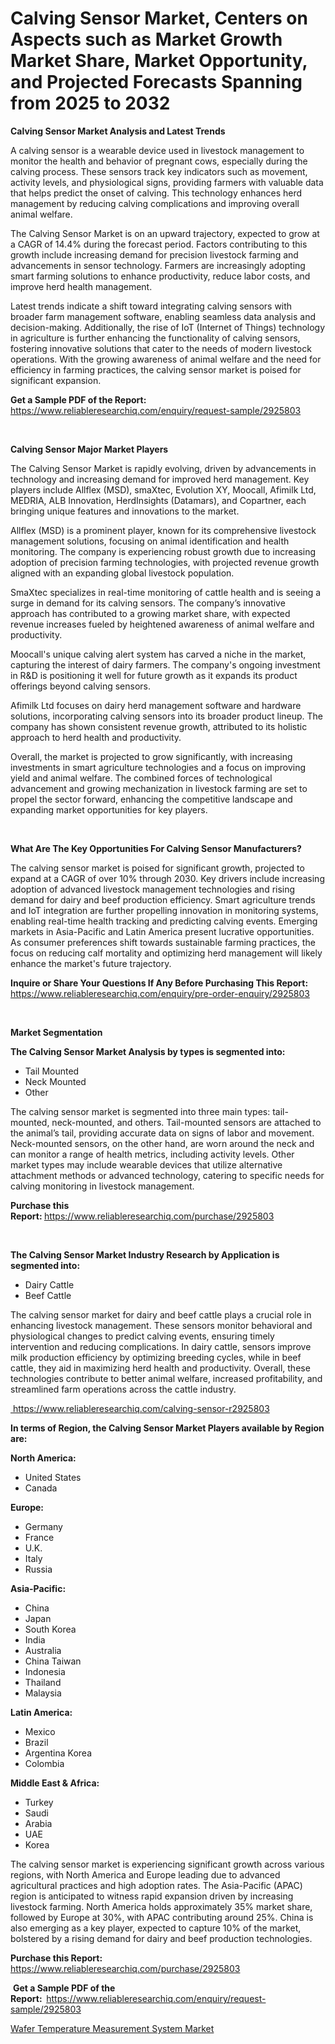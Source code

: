 <p><h1>Calving Sensor Market, Centers on Aspects such as Market Growth Market Share, Market Opportunity, and Projected Forecasts Spanning from 2025 to 2032</h1></p><p><strong>Calving Sensor Market Analysis and Latest Trends</strong></p>
<p><p>A calving sensor is a wearable device used in livestock management to monitor the health and behavior of pregnant cows, especially during the calving process. These sensors track key indicators such as movement, activity levels, and physiological signs, providing farmers with valuable data that helps predict the onset of calving. This technology enhances herd management by reducing calving complications and improving overall animal welfare.</p><p>The Calving Sensor Market is on an upward trajectory, expected to grow at a CAGR of 14.4% during the forecast period. Factors contributing to this growth include increasing demand for precision livestock farming and advancements in sensor technology. Farmers are increasingly adopting smart farming solutions to enhance productivity, reduce labor costs, and improve herd health management.</p><p>Latest trends indicate a shift toward integrating calving sensors with broader farm management software, enabling seamless data analysis and decision-making. Additionally, the rise of IoT (Internet of Things) technology in agriculture is further enhancing the functionality of calving sensors, fostering innovative solutions that cater to the needs of modern livestock operations. With the growing awareness of animal welfare and the need for efficiency in farming practices, the calving sensor market is poised for significant expansion.</p></p>
<p><strong>Get a Sample PDF of the Report:&nbsp;</strong> <a href="https://www.reliableresearchiq.com/enquiry/request-sample/2925803?utm_campaign=2335&utm_medium=2&utm_source=Github&utm_content=ia&utm_term=12032025&utm_id=calving-sensor">https://www.reliableresearchiq.com/enquiry/request-sample/2925803</a></p>
<p>&nbsp;</p>
<p><strong>Calving Sensor Major Market Players</strong></p>
<p><p>The Calving Sensor Market is rapidly evolving, driven by advancements in technology and increasing demand for improved herd management. Key players include Allflex (MSD), smaXtec, Evolution XY, Moocall, Afimilk Ltd, MEDRIA, ALB Innovation, HerdInsights (Datamars), and Copartner, each bringing unique features and innovations to the market. </p><p>Allflex (MSD) is a prominent player, known for its comprehensive livestock management solutions, focusing on animal identification and health monitoring. The company is experiencing robust growth due to increasing adoption of precision farming technologies, with projected revenue growth aligned with an expanding global livestock population.</p><p>SmaXtec specializes in real-time monitoring of cattle health and is seeing a surge in demand for its calving sensors. The company’s innovative approach has contributed to a growing market share, with expected revenue increases fueled by heightened awareness of animal welfare and productivity.</p><p>Moocall's unique calving alert system has carved a niche in the market, capturing the interest of dairy farmers. The company's ongoing investment in R&D is positioning it well for future growth as it expands its product offerings beyond calving sensors. </p><p>Afimilk Ltd focuses on dairy herd management software and hardware solutions, incorporating calving sensors into its broader product lineup. The company has shown consistent revenue growth, attributed to its holistic approach to herd health and productivity.</p><p>Overall, the market is projected to grow significantly, with increasing investments in smart agriculture technologies and a focus on improving yield and animal welfare. The combined forces of technological advancement and growing mechanization in livestock farming are set to propel the sector forward, enhancing the competitive landscape and expanding market opportunities for key players.</p></p>
<p>&nbsp;</p>
<p><strong>What Are The Key Opportunities For Calving Sensor Manufacturers?</strong></p>
<p><p>The calving sensor market is poised for significant growth, projected to expand at a CAGR of over 10% through 2030. Key drivers include increasing adoption of advanced livestock management technologies and rising demand for dairy and beef production efficiency. Smart agriculture trends and IoT integration are further propelling innovation in monitoring systems, enabling real-time health tracking and predicting calving events. Emerging markets in Asia-Pacific and Latin America present lucrative opportunities. As consumer preferences shift towards sustainable farming practices, the focus on reducing calf mortality and optimizing herd management will likely enhance the market's future trajectory.</p></p>
<p><strong>Inquire or Share Your Questions If Any Before Purchasing This Report:</strong> <a href="https://www.reliableresearchiq.com/enquiry/pre-order-enquiry/2925803?utm_campaign=2335&utm_medium=2&utm_source=Github&utm_content=ia&utm_term=12032025&utm_id=calving-sensor">https://www.reliableresearchiq.com/enquiry/pre-order-enquiry/2925803</a></p>
<p>&nbsp;</p>
<p><strong>Market Segmentation</strong></p>
<p><strong>The Calving Sensor Market Analysis by types is segmented into:</strong></p>
<p><ul><li>Tail Mounted</li><li>Neck Mounted</li><li>Other</li></ul></p>
<p><p>The calving sensor market is segmented into three main types: tail-mounted, neck-mounted, and others. Tail-mounted sensors are attached to the animal’s tail, providing accurate data on signs of labor and movement. Neck-mounted sensors, on the other hand, are worn around the neck and can monitor a range of health metrics, including activity levels. Other market types may include wearable devices that utilize alternative attachment methods or advanced technology, catering to specific needs for calving monitoring in livestock management.</p></p>
<p><strong>Purchase this Report:&nbsp;</strong><a href="https://www.reliableresearchiq.com/purchase/2925803?utm_campaign=2335&utm_medium=2&utm_source=Github&utm_content=ia&utm_term=12032025&utm_id=calving-sensor">https://www.reliableresearchiq.com/purchase/2925803</a></p>
<p>&nbsp;</p>
<p><strong>The Calving Sensor Market Industry Research by Application is segmented into:</strong></p>
<p><ul><li>Dairy Cattle</li><li>Beef Cattle</li></ul></p>
<p><p>The calving sensor market for dairy and beef cattle plays a crucial role in enhancing livestock management. These sensors monitor behavioral and physiological changes to predict calving events, ensuring timely intervention and reducing complications. In dairy cattle, sensors improve milk production efficiency by optimizing breeding cycles, while in beef cattle, they aid in maximizing herd health and productivity. Overall, these technologies contribute to better animal welfare, increased profitability, and streamlined farm operations across the cattle industry.</p></p>
<p><a href="https://www.reliableresearchiq.com/calving-sensor-r2925803?utm_campaign=2335&utm_medium=2&utm_source=Github&utm_content=ia&utm_term=12032025&utm_id=calving-sensor">&nbsp;https://www.reliableresearchiq.com/calving-sensor-r2925803</a></p>
<p><strong>In terms of Region, the Calving Sensor Market Players available by Region are:</strong></p>
<p>
    <p> <strong> North America: </strong>
        <ul>
            <li>United States</li>
            <li>Canada</li>
        </ul>
        </p> 
    <p> <strong> Europe: </strong>
        <ul>
            <li>Germany</li>
            <li>France</li>
            <li>U.K.</li>
            <li>Italy</li>
            <li>Russia</li>
        </ul>
        </p> 
    <p> <strong> Asia-Pacific: </strong>
        <ul>
            <li>China</li>
            <li>Japan</li>
            <li>South Korea</li>
            <li>India</li>
            <li>Australia</li>
            <li>China Taiwan</li>
            <li>Indonesia</li>
            <li>Thailand</li>
            <li>Malaysia</li>
        </ul>
        </p> 
    <p> <strong> Latin America: </strong>
        <ul>
            <li>Mexico</li>
            <li>Brazil</li>
            <li>Argentina Korea</li>
            <li>Colombia</li>
        </ul>
        </p> 
    <p> <strong> Middle East & Africa: </strong>
        <ul>
            <li>Turkey</li>
            <li>Saudi</li>
            <li>Arabia</li>
            <li>UAE</li>
            <li>Korea</li>
        </ul>
    </p>
    </p>
<p><p>The calving sensor market is experiencing significant growth across various regions, with North America and Europe leading due to advanced agricultural practices and high adoption rates. The Asia-Pacific (APAC) region is anticipated to witness rapid expansion driven by increasing livestock farming. North America holds approximately 35% market share, followed by Europe at 30%, with APAC contributing around 25%. China is also emerging as a key player, expected to capture 10% of the market, bolstered by a rising demand for dairy and beef production technologies.</p></p>
<p><strong>Purchase this Report: </strong><a href="https://www.reliableresearchiq.com/purchase/2925803?utm_campaign=2335&utm_medium=2&utm_source=Github&utm_content=ia&utm_term=12032025&utm_id=calving-sensor">https://www.reliableresearchiq.com/purchase/2925803</a></p>
<p>&nbsp;<strong>Get a Sample PDF of the Report:&nbsp;&nbsp;</strong><a href="https://www.reliableresearchiq.com/enquiry/request-sample/2925803?utm_campaign=2335&utm_medium=2&utm_source=Github&utm_content=ia&utm_term=12032025&utm_id=calving-sensor">https://www.reliableresearchiq.com/enquiry/request-sample/2925803</a></p>
<p><strong></strong></p>
<p><p><a href="https://github.com/norbeludie83/Market-Research-Report-List-1/blob/main/wafer-temperature-measurement-system-market.md?utm_campaign=2335&utm_medium=2&utm_source=Github&utm_content=ia&utm_term=12032025&utm_id=calving-sensor">Wafer Temperature Measurement System Market</a></p></p>